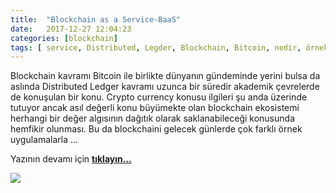 ```yaml
---
title:  "Blockchain as a Service-BaaS"
date:   2017-12-27 12:04:23
categories: [blockchain]
tags: [ service, Distributed, Legder, Blockchain, Bitcoin, nedir, örnek, Block, Mehmet Cem Yücel, Mehmet, Cem, Yucel, Yücel, blockchainturk, blockchainturk.net]
---
```

Blockchain kavramı Bitcoin ile birlikte dünyanın gündeminde yerini bulsa da aslında Distributed Ledger kavramı uzunca bir süredir akademik çevrelerde de konuşulan bir konu. Crypto currency konusu ilgileri şu anda üzerinde tutuyor ancak asıl değerli konu büyümekte olan blockchain ekosistemi herhangi bir değer algısının dağıtık olarak saklanabileceği konusunda hemfikir olunması. Bu da blockchaini gelecek günlerde çok farklı örnek uygulamalarla ...

Yazının devamı için 
<a style="font-weight:bold" href="https://medium.com/blockchainturk/579cb517a0d4?utm_source=mehmetcemyucel.com&utm_medium=refferal&utm_campaign=blog" target="_blank">tıklayın...</a>
  
![](https://cdn-images-1.medium.com/max/800/1*CZ8sloO2sJRL8hbgI992fQ.png)